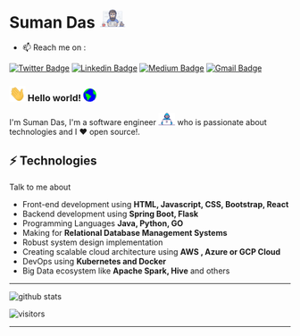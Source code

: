 # Suman Das&nbsp;<img src="https://github.com/sumanentc/sumanentc/blob/master/assets/coder.gif" width="50px">

- 📫 Reach me on : 

[![Twitter Badge](https://img.shields.io/badge/-@dassum2019-1ca0f1?style=flat-square&labelColor=1ca0f1&logo=twitter&logoColor=white&link=https://twitter.com/dassum2019)](https://twitter.com/dassum2019) [![Linkedin Badge](https://img.shields.io/badge/-dassum-blue?style=flat-square&logo=Linkedin&logoColor=white&link=https://www.linkedin.com/in/dassum/)](https://www.linkedin.com/in/dassum/) 
[![Medium Badge](https://img.shields.io/badge/-@SumanDas-03a57a?style=flat-square&labelColor=000000&logo=Medium&link=https://medium.com/@dassum)](https://medium.com/@dassum)
[![Gmail Badge](https://img.shields.io/badge/-sumanentc@gmail.com-c14438?style=flat-square&logo=Gmail&logoColor=white&link=mailto:sumanentc@gmail.com)](mailto:sumanentc@gmail.com)

### <img src="https://github.com/sumanentc/sumanentc/blob/master/assets/Hi.gif" width="29px"> Hello world!&nbsp;<img src="https://github.com/sumanentc/sumanentc/blob/master/assets/Earth.gif" width="24px">
I'm Suman Das, I'm a software engineer <img src="https://github.com/sumanentc/sumanentc/blob/master/assets/Developer.gif" width="30px">‍ who is passionate about technologies and I :heart: open source!.

## ⚡ Technologies
Talk to me about
- Front-end development using **HTML, Javascript, CSS, Bootstrap, React**
- Backend development using **Spring Boot, Flask**
- Programming Languages **Java, Python, GO**
- Making for **Relational Database Management Systems**
- Robust system design implementation
- Creating scalable cloud architecture using **AWS , Azure or GCP Cloud**
- DevOps using **Kubernetes and Docker**
- Big Data ecosystem like **Apache Spark, Hive** and others

--------------------------------------------------------------------------------------------------------------------------------------------------------------------

![github stats](https://github-readme-stats.vercel.app/api?username=sumanentc&show_icons=true)

![visitors](https://visitor-badge.glitch.me/badge?page_id=sumanentc)

--------------------------------------------------------------------------------------------------------------------------------------------------------------------

